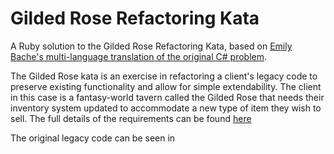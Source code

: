 # Gilded Rose Refactoring Kata

A Ruby solution to the Gilded Rose Refactoring Kata, based on [Emily Bache's multi-language translation of the original C# problem](https://github.com/emilybache/GildedRose-Refactoring-Kata).

The Gilded Rose kata is an exercise in refactoring a client's legacy code to preserve existing functionality and allow for simple extendability. The client in this case is a fantasy-world tavern called the Gilded Rose that needs their inventory system updated to accommodate a new type of item they wish to sell. The full details of the requirements can be found [here](./GildedRoseRequirements.txt)

The original legacy code can be seen in 
